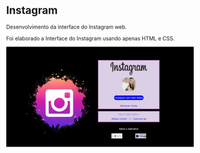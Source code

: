 # Instagram
Desenvolvimento da interface do Instagram web.

Foi elaborado a Interface do Instagram usando apenas HTML e CSS.

![Instagram](https://github.com/Niiiela/Instagram/blob/main/interface%20do%20Instagram.jpeg)
